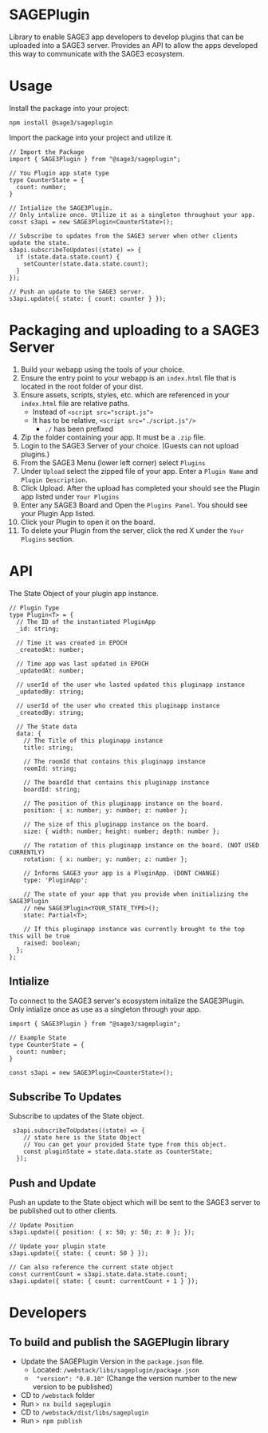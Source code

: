 # SAGEPlugin

Library to enable SAGE3 app developers to develop plugins that can be uploaded into a SAGE3 server. Provides an API to allow the apps developed this way to communicate with the SAGE3 ecosystem.

# Usage

Install the package into your project:

```
npm install @sage3/sageplugin
```

Import the package into your project and utilize it.

```
// Import the Package
import { SAGE3Plugin } from "@sage3/sageplugin";

// You Plugin app state type
type CounterState = {
  count: number;
}

// Intialize the SAGE3Plugin.
// Only intalize once. Utilize it as a singleton throughout your app.
const s3api = new SAGE3Plugin<CounterState>();

// Subscribe to updates from the SAGE3 server when other clients update the state.
s3api.subscribeToUpdates((state) => {
  if (state.data.state.count) {
    setCounter(state.data.state.count);
  }
});

// Push an update to the SAGE3 server.
s3api.update({ state: { count: counter } });
```

# Packaging and uploading to a SAGE3 Server

1. Build your webapp using the tools of your choice.
2. Ensure the entry point to your webapp is an `index.html` file that is located in the root folder of your dist.
3. Ensure assets, scripts, styles, etc. which are referenced in your `index.html` file are relative paths.
   - Instead of `<script src="script.js">`
   - It has to be relative, `<script src="./script.js"/>`
     - `./` has been prefixed
4. Zip the folder containing your app. It must be a `.zip` file.
5. Login to the SAGE3 Server of your choice. (Guests can not upload plugins.)
6. From the SAGE3 Menu (lower left corner) select `Plugins`
7. Under `Upload` select the zipped file of your app. Enter a `Plugin Name` and `Plugin Description`.
8. Click Upload. After the upload has completed your should see the Plugin app listed under `Your Plugins`
9. Enter any SAGE3 Board and Open the `Plugins Panel`. You should see your Plugin App listed.
10. Click your Plugin to open it on the board.
11. To delete your Plugin from the server, click the red X under the `Your Plugins` section.

# API

The State Object of your plugin app instance.

```
// Plugin Type
type Plugin<T> = {
  // The ID of the instantiated PluginApp
  _id: string;

  // Time it was created in EPOCH
  _createdAt: number;

  // Time app was last updated in EPOCH
  _updatedAt: number;

  // userId of the user who lasted updated this pluginapp instance
  _updatedBy: string;

  // userId of the user who created this pluginapp instance
  _createdBy: string;

  // The State data
  data: {
    // The Title of this pluginapp instance
    title: string;

    // The roomId that contains this pluginapp instance
    roomId: string;

    // The boardId that contains this pluginapp instance
    boardId: string;

    // The position of this pluginapp instance on the board.
    position: { x: number; y: number; z: number };

    // The size of this pluginapp instance on the board.
    size: { width: number; height: number; depth: number };

    // The rotation of this pluginapp instance on the board. (NOT USED CURRENTLY)
    rotation: { x: number; y: number; z: number };

    // Informs SAGE3 your app is a PluginApp. (DONT CHANGE)
    type: 'PluginApp';

    // The state of your app that you provide when initializing the SAGE3Plugin
    // new SAGE3Plugin<YOUR_STATE_TYPE>();
    state: Partial<T>;

    // If this pluginapp instance was currently brought to the top this will be true
    raised: boolean;
  };
};

```

## Intialize

To connect to the SAGE3 server's ecosystem initalize the SAGE3Plugin. Only intialize once as use as a singleton through your app.

```
import { SAGE3Plugin } from "@sage3/sageplugin";

// Example State
type CounterState = {
  count: number;
}

const s3api = new SAGE3Plugin<CounterState>();
```

## Subscribe To Updates

Subscribe to updates of the State object.

```
 s3api.subscribeToUpdates((state) => {
    // state here is the State Object
    // You can get your provided State type from this object.
    const pluginState = state.data.state as CounterState;
  });

```

## Push and Update

Push an update to the State object which will be sent to the SAGE3 server to be published out to other clients.

```
// Update Position
s3api.update({ position: { x: 50; y: 50; z: 0 }; });

// Update your plugin state
s3api.update({ state: { count: 50 } });

// Can also reference the current state object
const currentCount = s3api.state.data.state.count;
s3api.update({ state: { count: currentCount + 1 } });

```

# Developers

## To build and publish the SAGEPlugin library

- Update the SAGEPlugin Version in the `package.json` file.
  - Located: `/webstack/libs/sageplugin/package.json`
  - ` "version": "0.0.10"` (Change the version number to the new version to be published)
- CD to `/webstack` folder
- Run `> nx build sageplugin`
- CD to `/webstack/dist/libs/sageplugin`
- Run `> npm publish`
